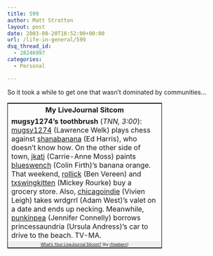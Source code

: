 ```yaml
---
title: 599
author: Matt Stratton
layout: post
date: 2003-08-20T16:52:00+00:00
url: /life-in-general/599
dsq_thread_id:
  - 28246997
categories:
  - Personal

---
```

So it took a while to get one that wasn&#8217;t dominated by communities&#8230;

<table style="border:1px black solid;width:70%;">
  <tr>
    <th>
      My LiveJournal Sitcom
    </th>
  </tr>
  
  <tr>
    <td>
      <b>mugsy1274&#8217;s toothbrush</b> (<i>TNN, 3:00</i>): <a href="https://www.livejournal.com/users/mugsy1274/">mugsy1274</a> (Lawrence Welk) plays chess against <a href="https://www.livejournal.com/users/shanabanana/">shanabanana</a> (Ed Harris), who doesn&#8217;t know how. On the other side of town, <a href="https://www.livejournal.com/users/jkatj/">jkatj</a> (Carrie-Anne Moss) paints <a href="https://www.livejournal.com/users/blueswench/">blueswench</a> (Colin Firth)&#8217;s banana orange. That weekend, <a href="https://www.livejournal.com/users/rollick/">rollick</a> (Ben Vereen) and <a href="https://www.livejournal.com/users/txswingkitten/">txswingkitten</a> (Mickey Rourke) buy a grocery store. Also, <a href="https://www.livejournal.com/users/chicagoindie/">chicagoindie</a> (Vivien Leigh) takes wrdgrrl (Adam West)&#8217;s valet on a date and ends up necking. Meanwhile, <a href="https://www.livejournal.com/users/punkinpea/">punkinpea</a> (Jennifer Connelly) borrows princessaundria (Ursula Andress)&#8217;s car to drive to the beach. TV-MA.
    </td>
  </tr>
  
  <tr>
    <td style="background-color:#eeeeee;font-size:xx-small;text-align:center;">
      <a href="https://www.corknut.org/toys/sitcom/">What&#8217;s Your LiveJournal Sitcom?</a> (by <a href="https://www.livejournal.com/users/rfreebern/">rfreebern</a>)
    </td>
  </tr>
</table>